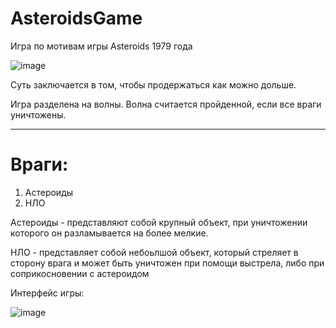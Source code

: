 # AsteroidsGame
 
Игра по мотивам игры Asteroids 1979 года

![image](https://user-images.githubusercontent.com/42170867/134880625-3be73102-d47e-4f1a-87c5-50bbb0a2e472.png)

Суть заключается в том, чтобы продержаться как можно дольше.

Игра разделена на волны. Волна считается пройденной, если все враги уничтожены.

---

# Враги:

1. Астероиды
2. НЛО

Астероиды - представляют собой крупный объект, при уничтожении которого он разламывается на более мелкие. 

НЛО - представляет собой небоьлшой объект, который стреляет в сторону врага и может быть уничтожен при помощи выстрела, либо при соприкосновении с астероидом

Интерфейс игры:

![image](https://user-images.githubusercontent.com/42170867/134881403-4e6aad12-bd60-44c6-b3c5-f261b4367597.png)
